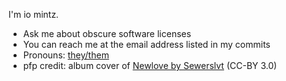 I'm io mintz.

- Ask me about obscure software licenses
- You can reach me at the email address listed in my commits
- Pronouns: [they/them](https://pronoun.is/they/.../themselves)
- pfp credit: album cover of [Newlove by Sewerslvt](https://pronoun.is/they/.../themselves) (CC-BY 3.0)
